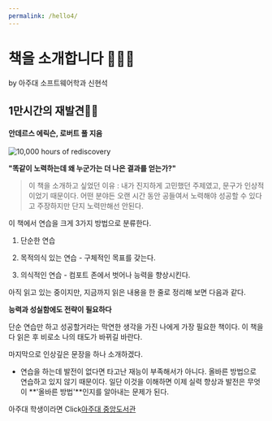 ```yaml
---
permalink: /hello4/
---
```


# 책을 소개합니다 🙋🏼‍♂️

by 아주대 소프트웨어학과 신현석

## 1만시간의 재발견📒📖

#### 안데르스 에릭슨, 로버트 풀 지음

![10,000 hours of rediscovery](https://user-images.githubusercontent.com/80726955/124915624-b54f7b80-e02c-11eb-8128-9cd51b6c50a5.png)

**"똑같이 노력하는데 왜 누군가는 더 나은 결과를 얻는가?"**

> 이 책을 소개하고 싶었던 이유 :
> 내가 진지하게 고민했던 주제였고, 문구가 인상적이었기 때문이다.
> 어떤 분야든 오랜 시간 동안 공들여서 노력해야 성공할 수 있다고 주장하지만 단지 노력만해선 안된다.

이 책에서 연습을 크게 3가지 방법으로 분류한다.

1. 단순한 연습

2. 목적의식 있는 연습 - 구체적인 목표를 갖는다.

3. 의식적인 연습 - 컴포트 존에서 벗어나 능력을 향상시킨다.

아직 읽고 있는 중이지만, 지금까지 읽은 내용을 한 줄로 정리해 보면 다음과 같다.

**능력과 성실함에도 전략이 필요하다**

단순 연습만 하고 성공할거라는 막연한 생각을 가진 나에게 가장 필요한 책이다. 이 책을 다 읽은 후 비로소 나의 태도가 바뀌길 바란다.

마지막으로 인상깊은 문장을 하나 소개하겠다.

- 연습을 하는데 발전이 없다면 타고난 재능이 부족해서가 아니다. 올바른 방법으로 연습하고 있지 않기 때문이다. 일단 이것을 이해하면 이제 실력 향상과 발전은 무엇이 **'올바른 방법'**인지를 알아내는 문제가 된다.

아주대 학생이라면 Click[아주대 중앙도서관](https://library.ajou.ac.kr/#/total-search?keyword=1%EB%A7%8C%20%EC%8B%9C%EA%B0%84%EC%9D%98%20%EC%9E%AC%EB%B0%9C%EA%B2%AC%20:%EB%85%B8%EB%A0%A5%EC%9D%80%20%EC%99%9C%20%EC%9A%B0%EB%A6%AC%EB%A5%BC%20%EB%B0%B0%EC%8B%A0%ED%95%98%EB%8A%94%EA%B0%80)
